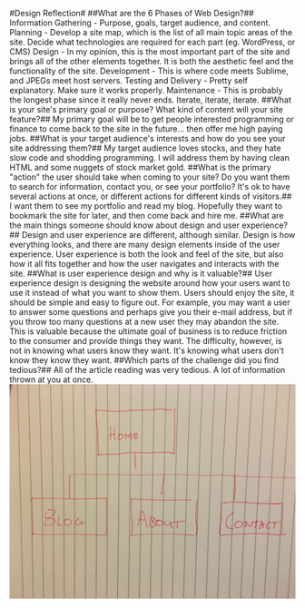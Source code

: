 #Design Reflection#
##What are the 6 Phases of Web Design?##
Information Gathering - Purpose, goals, target audience, and content.
Planning - Develop a site map, which is the list of all main topic areas of the site. Decide what technologies are required for each part (eg. WordPress, or CMS)
Design - In my opinion, this is the most important part of the site and brings all of the other elements together. It is both the aesthetic feel and the functionality of the site.
Development - This is where code meets Sublime, and JPEGs meet host servers.
Testing and Delivery - Pretty self explanatory. Make sure it works properly.
Maintenance - This is probably the longest phase since it really never ends. Iterate, iterate, iterate.
##What is your site's primary goal or purpose? What kind of content will your site feature?##
My primary goal will be to get people interested programming or finance to come back to the site in the future... then offer me high paying jobs.
##What is your target audience's interests and how do you see your site addressing them?##
My target audience loves stocks, and they hate slow code and shodding programming. I will address them by having clean HTML and some nuggets of stock market gold.
##What is the primary "action" the user should take when coming to your site? Do you want them to search for information, contact you, or see your portfolio? It's ok to have several actions at once, or different actions for different kinds of visitors.##
I want them to see my portfolio and read my blog. Hopefully they want to bookmark the site for later, and then come back and hire me.
##What are the main things someone should know about design and user experience?##
Design and user experience are different, although similar. Design is how everything looks, and there are many design elements inside of the user experience. User experience is both the look and feel of the site, but also how it all fits together and how the user navigates and interacts with the site.
##What is user experience design and why is it valuable?##
User experience design is designing the website around how your users want to use it instead of what you want to show them. Users should enjoy the site, it should be simple and easy to figure out. For example, you may want a user to answer some questions and perhaps give you their e-mail address, but if you throw too many questions at a new user they may abandon the site. This is valuable because the ultimate goal of business is to reduce friction to the consumer and provide things they want. The difficulty, however, is not in knowing what users know they want. It's knowing what users don't know they know they want.
##Which parts of the challenge did you find tedious?##
All of the article reading was very tedious. A lot of information thrown at you at once.
![Alt text](imgs/IMG_2229.JPG)